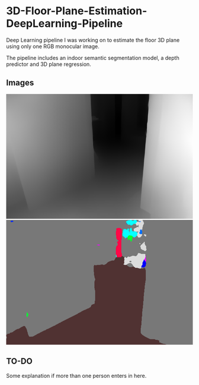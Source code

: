 # 3D-Floor-Plane-Estimation-DeepLearning-Pipeline
Deep Learning pipeline I was working on to estimate the floor 3D plane using only one RGB monocular image. 

The pipeline includes an indoor semantic segmentation model, a depth predictor and 3D plane regression.

## Images
![](./depth.png)
![](./semantic.png)

## TO-DO
Some explanation if more than one person enters in here.
